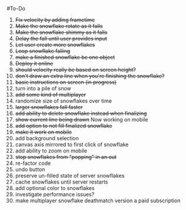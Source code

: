 #To-Do

1. ~~Fix velocity by adding frametime~~
2. ~~Make the snowflake rotate as it falls~~
3. ~~Make the snowflake shimmy as it falls~~
4. ~~Delay the fall until user provides input~~
5. ~~Let user create more snowflakes~~
6. ~~Loop snowflake falling~~
7. ~~make a finished snowflake be one object~~
8. ~~Deploy it online~~
9. ~~should velocity really be based on screen height?~~
10. ~~don't draw an extra line when you're finishing the snowflake?~~
11. ~~basic instructions on screen (in progress)~~
12. turn into a pile of snow
13. ~~add some kind of multiplayer~~
14. randomize size of snowflakes over time
15. ~~larger snowflakes fall faster~~
16. ~~add ability to delete snowflake instead when finalizing~~
17. ~~show current line being drawn~~ Now working on mobile
18. ~~add option to not fill finalized snowflake~~
19. ~~make it work on mobile~~
20. add background selection
21. canvas axis mirrored to first click of snowflake
22. add ability to zoom on mobile
23. ~~stop snowflakes from "popping" in an out~~
24. re-factor code   
25. undo button
26. preserve un-filled state of server snowflakes
27. cache snowflakes until server restarts
28. add optional color to snowflakes
29. investigate performance issues?
107. make multiplayer snowflake deathmatch version a paid subscription


